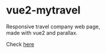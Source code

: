 # vue2-mytravel

Responsive travel company web page,
<br> made with vue2 and parallax.

Check [here](https://galachernikova.github.io/vue2-mytravel/)
